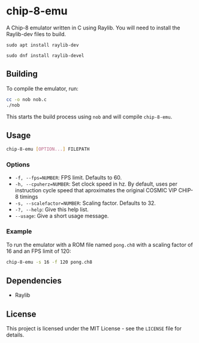 
# chip-8-emu

A Chip-8 emulator written in C using Raylib. You will need to install the Raylib-dev files to build.
```
sudo apt install raylib-dev
```
```
sudo dnf install raylib-devel
```

## Building

To compile the emulator, run:

```bash
cc -o nob nob.c
./nob
```

This starts the build process using `nob` and will compile `chip-8-emu`.

## Usage

```bash
chip-8-emu [OPTION...] FILEPATH
```

### Options

*   `-f, --fps=NUMBER`: FPS limit. Defaults to 60.
*   `-h, --cpuherz=NUMBER`: Set clock speed in hz. By default, uses per instruction cycle speed that aproximates the original COSMIC VIP CHIP-8 timings
*   `-s, --scalefactor=NUMBER`: Scaling factor. Defaults to 32.
*   `-?, --help`: Give this help list.
*   `--usage`: Give a short usage message.

### Example

To run the emulator with a ROM file named `pong.ch8` with a scaling factor of 16 and an FPS limit of 120:

```bash
chip-8-emu -s 16 -f 120 pong.ch8
```

## Dependencies

*   Raylib

## License

This project is licensed under the MIT License - see the `LICENSE` file for details.
